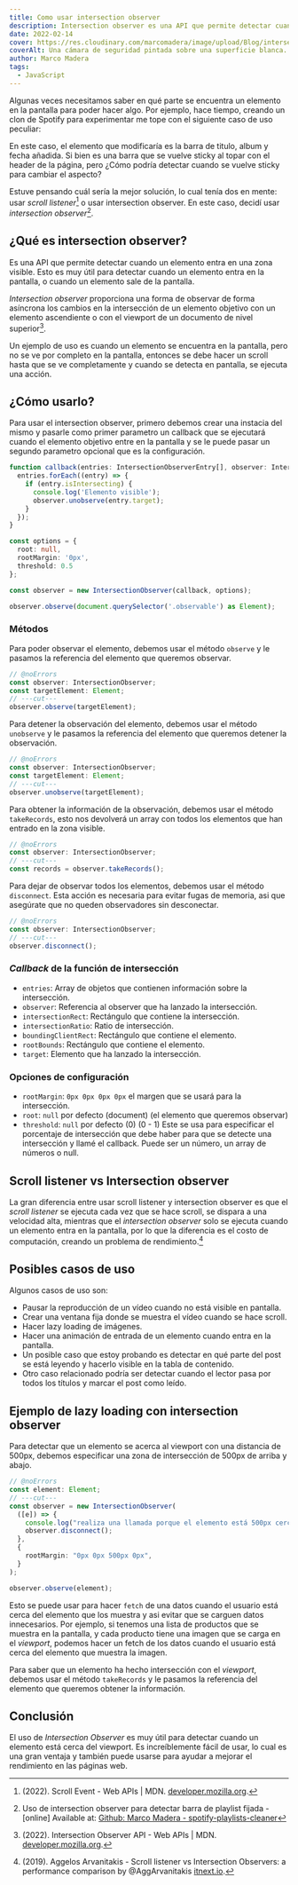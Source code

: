 ```yaml
---
title: Como usar intersection observer
description: Intersection observer es una API que permite detectar cuando un elemento entra en una zona visible.
date: 2022-02-14
cover: https://res.cloudinary.com/marcomadera/image/upload/Blog/intersection-observer/camera_k4t8ps.jpg
coverAlt: Una cámara de seguridad pintada sobre una superficie blanca.
author: Marco Madera
tags:
  - JavaScript
---
```


Algunas veces necesitamos saber en qué parte se encuentra un elemento en la pantalla para poder hacer algo. Por ejemplo, hace tiempo, creando un clon de Spotify para experimentar me tope con el siguiente caso de uso peculiar:

<videogif src="https://res.cloudinary.com/marcomadera/video/upload/Blog/intersection-observer/Pinned_header_k_rfvlbg.mp4" title="Spotify sticky table header"></videogif>

En este caso, el elemento que modificaría es la barra de titulo, album y fecha añadida. Si bien es una barra que se vuelve sticky al topar con el header de la página, pero ¿Cómo podría detectar cuando se vuelve sticky para cambiar el aspecto?

Estuve pensando cuál sería la mejor solución, lo cual tenía dos en mente: usar _scroll listener_[^1] o usar intersection observer. En este caso, decidí usar _intersection observer_[^2].

[^1]: (2022). Scroll Event - Web APIs | MDN. [developer.mozilla.org](https://developer.mozilla.org/en-US/docs/Web/API/Element/scroll_event).

[^2]: Uso de intersection observer para detectar barra de playlist fijada - [online] Available at: [Github: Marco Madera - spotify-playlists-cleaner](https://github.com/MarcoMadera/spotify-playlists-cleaner/blob/906c48d5fa097f3d6bc8ceeafa74fe208b0488a7/components/forPlaylistsPage/Titles.tsx#L24)

## ¿Qué es intersection observer?

Es una API que permite detectar cuando un elemento entra en una zona visible. Esto es muy útil para detectar cuando un elemento entra en la pantalla, o cuando un elemento sale de la pantalla.

_Intersection observer_ proporciona una forma de observar de forma asíncrona los cambios en la intersección de un elemento objetivo con un elemento ascendiente o con el viewport de un documento de nivel superior[^3].

[^3]: (2022). Intersection Observer API - Web APIs | MDN. [developer.mozilla.org](https://developer.mozilla.org/en-US/docs/Web/API/Intersection_Observer_API).

Un ejemplo de uso es cuando un elemento se encuentra en la pantalla, pero no se ve por completo en la pantalla, entonces se debe hacer un scroll hasta que se ve completamente y cuando se detecta en pantalla, se ejecuta una acción.

## ¿Cómo usarlo?

Para usar el intersection observer, primero debemos crear una instacia del mismo y pasarle como primer parametro un callback que se ejecutará cuando el elemento objetivo entre en la pantalla y se le puede pasar un segundo parametro opcional que es la configuración.


```ts twoslash {16} include main
function callback(entries: IntersectionObserverEntry[], observer: IntersectionObserver): void {
  entries.forEach((entry) => {
    if (entry.isIntersecting) {
      console.log('Elemento visible');
      observer.unobserve(entry.target);
    }
  });
}

const options = {
  root: null,
  rootMargin: '0px',
  threshold: 0.5
};

const observer = new IntersectionObserver(callback, options);

observer.observe(document.querySelector('.observable') as Element);
```

### Métodos

Para poder observar el elemento, debemos usar el método `observe` y le pasamos la referencia del elemento que queremos observar.

```typescript twoslash
// @noErrors
const observer: IntersectionObserver;
const targetElement: Element;
// ---cut---
observer.observe(targetElement);
```

Para detener la observación del elemento, debemos usar el método `unobserve` y le pasamos la referencia del elemento que queremos detener la observación.

```typescript twoslash
// @noErrors
const observer: IntersectionObserver;
const targetElement: Element;
// ---cut---
observer.unobserve(targetElement);
```

Para obtener la información de la observación, debemos usar el método `takeRecords`, esto nos devolverá un array con todos los elementos que han entrado en la zona visible.

```typescript twoslash
// @noErrors
const observer: IntersectionObserver;
// ---cut---
const records = observer.takeRecords();
```

Para dejar de observar todos los elementos, debemos usar el método `disconnect`. Esta acción es necesaria para evitar fugas de memoria, asi que asegúrate que no queden observadores sin desconectar.

```typescript twoslash
// @noErrors
const observer: IntersectionObserver;
// ---cut---
observer.disconnect();
```

### _Callback_ de la función de intersección

- `entries`: Array de objetos que contienen información sobre la intersección.
- `observer`: Referencia al observer que ha lanzado la intersección.
- `intersectionRect`: Rectángulo que contiene la intersección.
- `intersectionRatio`: Ratio de intersección.
- `boundingClientRect`: Rectángulo que contiene el elemento.
- `rootBounds`: Rectángulo que contiene el elemento.
- `target`: Elemento que ha lanzado la intersección.

### Opciones de configuración

- `rootMargin`: `0px 0px 0px 0px` el margen que se usará para la intersección.
- `root`: `null` por defecto (document) (el elemento que queremos observar)
- `threshold`: `null` por defecto (0) (0 - 1) Este se usa para especificar el porcentaje de intersección que debe haber para que se detecte una intersección y llamé el callback. Puede ser un número, un array de números o null.

## Scroll listener vs Intersection observer

La gran diferencia entre usar scroll listener y intersection observer es que el _scroll listener_ se ejecuta cada vez que se hace scroll, se dispara a una velocidad alta, mientras que el _intersection observer_ solo se ejecuta cuando un elemento entra en la pantalla, por lo que la diferencia es el costo de computación, creando un problema de rendimiento.[^4]

[^4]: (2019). Aggelos Arvanitakis - Scroll listener vs Intersection Observers: a performance comparison by @AggArvanitakis [itnext.io](https://itnext.io/1v1-scroll-listener-vs-intersection-observers-469a26ab9eb6).

<tweet id="1492930143475548161"></tweet>

## Posibles casos de uso

Algunos casos de uso son:

- Pausar la reproducción de un vídeo cuando no está visible en pantalla.
- Crear una ventana fija donde se muestra el vídeo cuando se hace scroll.
- Hacer lazy loading de imágenes.
- Hacer una animación de entrada de un elemento cuando entra en la pantalla.
- Un posible caso que estoy probando es detectar en qué parte del post se está leyendo y hacerlo visible en la tabla de contenido.\
  <videogif src="https://res.cloudinary.com/marcomadera/video/upload/Blog/intersection-observer/Intersection-observer-TOC_yhhqig.mp4" title="Cambiar el avance de la tabla de contenido"></videogif>
- Otro caso relacionado podría ser detectar cuando el lector pasa por todos los títulos y marcar el post como leído.

## Ejemplo de lazy loading con intersection observer

Para detectar que un elemento se acerca al viewport con una distancia de 500px, debemos especificar una zona de intersección de 500px de arriba y abajo.

```typescript twoslash {7}
// @noErrors
const element: Element;
// ---cut---
const observer = new IntersectionObserver(
  ([e]) => {
    console.log("realiza una llamada porque el elemento está 500px cerca del viewport");
    observer.disconnect();
  },
  {
    rootMargin: "0px 0px 500px 0px",
  }
);

observer.observe(element);
```

Esto se puede usar para hacer `fetch` de una datos cuando el usuario está cerca del elemento que los muestra y asi evitar que se carguen datos innecesarios. Por ejemplo, si tenemos una lista de productos que se muestra en la pantalla, y cada producto tiene una imagen que se carga en el _viewport_, podemos hacer un fetch de los datos cuando el usuario está cerca del elemento que muestra la imagen.

Para saber que un elemento ha hecho intersección con el _viewport_, debemos usar el método `takeRecords` y le pasamos la referencia del elemento que queremos obtener la información.

## Conclusión

El uso de _Intersection Observer_ es muy útil para detectar cuando un elemento está cerca del viewport. Es increíblemente fácil de usar, lo cual es una gran ventaja y también puede usarse para ayudar a mejorar el rendimiento en las páginas web.
